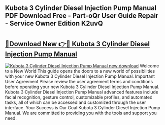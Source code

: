 ## Kubota 3 Cylinder Diesel Injection Pump Manual PDF Download Free - Part-oQr User Guide Repair - Service Owner Edition K2uvQ

# <h2><a href="http://bc89451.oget.top/?id=Kubota+3+Cylinder+Diesel+Injection+Pump+Manual">🔗Download New 👉🔴 Kubota 3 Cylinder Diesel Injection Pump Manual</a></h2>

[![Kubota 3 Cylinder Diesel Injection Pump Manual new download](https://i.imgur.com/5g1atiW.png)](http://bc89451.oget.top/?id=Kubota+3+Cylinder+Diesel+Injection+Pump+Manual)
Welcome to a New World This guide opens the doors to a new world of possibilities with your new Kubota 3 Cylinder Diesel Injection Pump Manual. Important User Agreement Please review the user agreement terms and conditions before operating your new Kubota 3 Cylinder Diesel Injection Pump Manual. Kubota 3 Cylinder Diesel Injection Pump Manual advanced features include facial recognition, gesture control, customizable profiles, and automated tasks, all of which can be accessed and customized through the user interface. Your Success is Our Goal Kubota 3 Cylinder Diesel Injection Pump Manual. We are committed to providing you with the tools and support you need.
